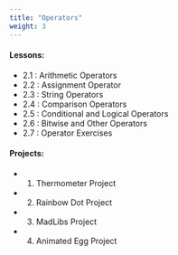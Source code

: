 ```yaml
---
title: "Operators"
weight: 3
---
```


#### Lessons:
 -	2.1 : Arithmetic Operators
 -	2.2 : Assignment Operator
 -	2.3 : String Operators
 -	2.4 : Comparison Operators
 -	2.5 : Conditional and Logical Operators
 -	2.6 : Bitwise and Other Operators
 -	2.7 : Operator Exercises
 
#### Projects:
 - 1. Thermometer Project
 - 2. Rainbow Dot Project
 - 3. MadLibs Project
 - 4. Animated Egg Project